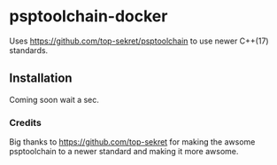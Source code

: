 # psptoolchain-docker
Uses https://github.com/top-sekret/psptoolchain to use newer C++(17) standards.

## Installation
Coming soon wait a sec.

### Credits
Big thanks to https://github.com/top-sekret for making the awsome psptoolchain to a newer standard and making it more awsome.
